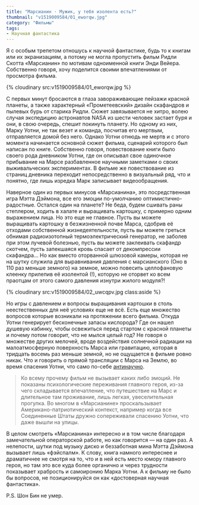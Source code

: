```yaml
---
title: "Марсианин · Мужик, у тебя изолента есть?"
thumbnail: "v1519009584/01_eworqw.jpg"
category: "Фильмы"
tags:
- Научная фантастика
---
```


Я с особым трепетом отношусь к научной фантастике, будь то к книгам или их экранизациям, а потому не могла пропустить фильм Ридли Скотта «Марсианин» по мотивам одноименной книги Энди Вейера. Собственно говоря, хочу поделится своими впечатлениями от просмотра фильма.

{% cloudinary src:v1519009584/01_eworqw.jpg %}

С первых минут бросаются в глаза завораживающие пейзажи красной планеты, а также характерный «Прометеевский» дизайн скафандров и пылевых бурь от старика Ридли. Сюжет завязывается не хитро, волею случая экспедицию астронавтов NASA из шести человек застает буря и они, в свою очередь, спешит покинуть планету. Но одному из них, Марку Уотни, не так везет и команда, посчитав его мертвым, отправляется домой без него. Однако Уотни отнюдь не мертв и с этого момента начинается основной сюжет фильма, сценарий которого был написан по книге. Собственно говоря, повествование книги было своего рода дневником Уотни, где он описывал свое одиночное прибывание на Марсе разбавленное научными заметками о своих выживальческих экспериментах. В фильме же повествование из страниц дневника переходит непосредственно в визуальный ряд, что и понятно, где лишь изредка Марк записывает видеообращения.

Наверное один из первых минусов «Марсианина», это посредственная игра Мэтта Дэймона, все его эмоции по-умолчанию оптимистично-радостные. Остался один на планете? Не беда, будем сшивать раны степлером, ходить в халате и выращивать картошку, с примерно одним выражением лица. Но это еще не главное. Пусть вы можете выращивать картошку в безжизненной почве Марса, сдобрив её отходами собственной жизнедеятельности, пусть вы можете греться обнимая радиоизотопный термоэлектрический генератор, не заболев при этом лучевой болезнью, пусть вы можете заклеивать скафандр скотчем, пусть запекшаяся кровь спасает от декомпрессии скафандра… Но как вместо оторванной шлюзовой камеры, которая не на шутку служила для выравнивания давления с марсианского (Оно в 110 раз меньше земного) на земное, можно повесить целлофановую клеенку прилепив её изолентой (!), которую не оторвет ко всем праотцам от этого самого давления изнутри жилого модуля?!

{% cloudinary src:v1519009584/02_uwcqpv.jpg class:aside %}

Но игры с давлением и вопросы выращивания картошки в столь неестественных для неё условиях еще не всё. Есть еще множество вопросов которые возникали на протяжении всего фильма. Откуда Уотни генерирует бесконечные запасы кислорода? Где он нашел душевую кабинку, чтобы освежиться перед стартом с красной планеты и почему потом говорит, что не мылся целый год? Не говоря о множестве других мелочей, вроде воздействия солнечной радиации на малоатмосферную поверхность Марса или гравитацию, которая в тридцать восемь раз меньше земной, но не ощущается в фильме ровно никак. Что и говорить о прямой трансляции с Марса на Землю, во время спасения Уотни, что само по-себе [антинаучно][1].

> Ко всему прочему фильм не вызывает каких либо эмоций. Не показаны психологические переживания главного героя, из-за чего складывается впечатление, что путешествие на Марс и длительное там проживание, лишь легкая, увеселительная прогулка. Во многом в «Марсианине» проскальзывает Американо-патриотический контекст, например когда все Соединенные Штаты дружно сопереживали спасению Уотни, что даже вышли на улицы.

В целом смотреть «Марсианина» интересно и в том числе благодаря замечательной операторской работе, но как говорится — на один раз. А нелепости, шутки под музыку диско и беззаботная мина Мэтта Дэймона вызывает лишь «фэйспалм». К слову, книга намного интереснее и драматичнее не смотря на то, что и в ней есть место юмору главного героя, но там это все куда более органично и через трудности показывает храбрость и самоиронию Марка Уотни. А к фильму не было бы вопросов, не позиционируйся он как «достоверная научная фантастика».

P.S. Шон Бин не умер.

[1]:    http://ru.wikipedia.org/wiki/Дальняя_космическая_связь